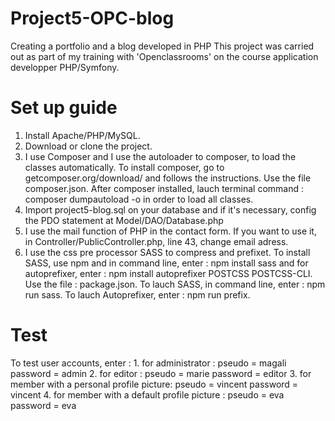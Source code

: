 # Project5-OPC-blog
Creating a portfolio and a blog developed in PHP
This project was carried out as part of my training with 'Openclassrooms' on the course application developper PHP/Symfony.

# Set up guide
1. Install Apache/PHP/MySQL.
2. Download or clone the project.
3. I use Composer and I use the autoloader to composer, to load the classes automatically.
To install composer, go to getcomposer.org/download/ and follows the instructions. Use the file composer.json. After composer installed, lauch terminal command : composer dumpautoload -o in order to load all classes.
4. Import project5-blog.sql on your database and if it's necessary, config the PDO statement at Model/DAO/Database.php
5. I use the mail function of PHP in the contact form. If you want to use it, in Controller/PublicController.php, line 43, change email adress.
6. I use the css pre processor SASS to compress and prefixet. To install SASS, use npm and in command line, enter : npm install sass and for autoprefixer, enter : npm install autoprefixer POSTCSS POSTCSS-CLI. Use the file : package.json. To lauch SASS, in command line, enter : npm run sass. To lauch Autoprefixer, enter : npm run prefix.

# Test 
To test user accounts, enter :
    1. for administrator : pseudo = magali password = admin
    2. for editor : pseudo = marie password = editor
    3. for member with a personal profile picture: pseudo = vincent password = vincent
    4. for member with a default profile picture : pseudo = eva password = eva
